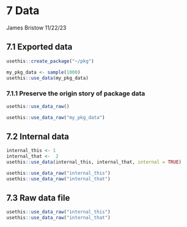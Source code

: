 7 Data
================
James Bristow
11/22/23

## 7.1 Exported data

``` r
usethis::create_package("~/pkg")
```

``` r
my_pkg_data <- sample(1000)
usethis::use_data(my_pkg_data)
```

### 7.1.1 Preserve the origin story of package data

``` r
usethis::use_data_raw()

usethis::use_data_raw("my_pkg_data")
```

## 7.2 Internal data

``` r
internal_this <- 1
internal_that <-  2 
usethis::use_data(internal_this, internal_that, internal = TRUE)
```

``` r
usethis::use_data_raw("internal_this")
usethis::use_data_raw("internal_that")
```

## 7.3 Raw data file

``` r
usethis::use_data_raw("internal_this")
usethis::use_data_raw("internal_that")
```
